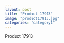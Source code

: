 ```yaml
---
layout: post
title: "Product 17913"
image: "product17913.jpg"
categories: "category1"
---
```

Product 17913
